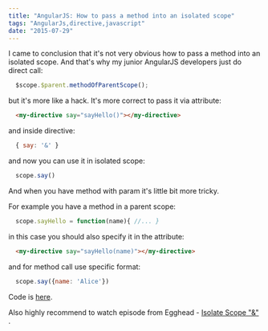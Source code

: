 ```yaml
---
title: "AngularJS: How to pass a method into an isolated scope"
tags: "AngularJs,directive,javascript"
date: "2015-07-29"
---
```


I came to conclusion that it's not very obvious how to pass a method into an isolated scope. And that's why my junior AngularJS developers just do direct call:

```javascript 
  $scope.$parent.methodOfParentScope();  
 ```

but it's more like a hack. It's more correct to pass it via attribute:

```html 
  <my-directive say="sayHello()"></my-directive>  
 ```

and inside directive:

```javascript 
  { say: '&' }  
 ```

and now you can use it in isolated scope:

```javascript 
  scope.say()  
 ```

And when you have method with param it's little bit more tricky.

For example you have a method in a parent scope:

```javascript 
  scope.sayHello = function(name){ //... }  
 ```

in this case you should also specify it in the attribute:

```html 
  <my-directive say="sayHello(name)"></my-directive>  
 ```

and for method call use specific format:

```javascript 
  scope.say({name: 'Alice'})  
 ```

Code is [here](https://jsfiddle.net/STEVER/j6eL82kk/).

Also highly recommend to watch episode from Egghead - [Isolate Scope "&"](https://egghead.io/lessons/angularjs-isolate-scope-expression-binding) .
